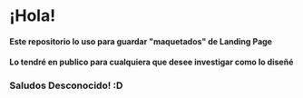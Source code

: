 # ¡Hola! 
#### Este repositorio lo uso para guardar "maquetados" de Landing Page
#### Lo tendré en publico para cualquiera que desee investigar como lo diseñé

### Saludos Desconocido! :D